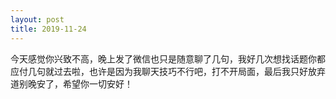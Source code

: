 ```yaml
---
layout: post
title: 2019-11-24
---
```


今天感觉你兴致不高，晚上发了微信也只是随意聊了几句，我好几次想找话题你都应付几句就过去啦，也许是因为我聊天技巧不行吧，打不开局面，最后我只好放弃道别晚安了，希望你一切安好！
